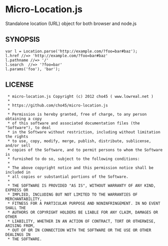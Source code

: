 Micro-Location.js
=================

Standalone location (URL) object for both browser and node.js


SYNOPSIS
--------

	var l = Location.parse('http://example.com/?foo=bar#baz');
	l.href //=> 'http://example.com/?foo=bar#baz'
	l.pathname //=> '/'
	l.search  //=> '?foo=bar'
	l.params('foo'), 'bar');


LICENSE
-------

	 * micro-location.js Copyright (c) 2012 cho45 ( www.lowreal.net )
	 *
	 * https://github.com/cho45/micro-location.js
	 *
	 * Permission is hereby granted, free of charge, to any person obtaining a copy
	 * of this software and associated documentation files (the "Software"), to deal
	 * in the Software without restriction, including without limitation the rights
	 * to use, copy, modify, merge, publish, distribute, sublicense, and/or sell
	 * copies of the Software, and to permit persons to whom the Software is
	 * furnished to do so, subject to the following conditions:
	 *
	 * The above copyright notice and this permission notice shall be included in
	 * all copies or substantial portions of the Software.
	 *
	 * THE SOFTWARE IS PROVIDED "AS IS", WITHOUT WARRANTY OF ANY KIND, EXPRESS OR
	 * IMPLIED, INCLUDING BUT NOT LIMITED TO THE WARRANTIES OF MERCHANTABILITY,
	 * FITNESS FOR A PARTICULAR PURPOSE AND NONINFRINGEMENT. IN NO EVENT SHALL THE
	 * AUTHORS OR COPYRIGHT HOLDERS BE LIABLE FOR ANY CLAIM, DAMAGES OR OTHER
	 * LIABILITY, WHETHER IN AN ACTION OF CONTRACT, TORT OR OTHERWISE, ARISING FROM,
	 * OUT OF OR IN CONNECTION WITH THE SOFTWARE OR THE USE OR OTHER DEALINGS IN
	 * THE SOFTWARE.

